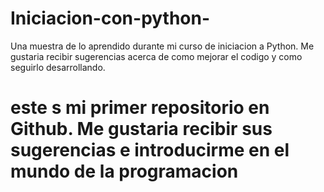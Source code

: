 # Iniciacion-con-python-
Una muestra de lo aprendido durante mi curso de iniciacion a Python. Me gustaria recibir sugerencias acerca de como mejorar el codigo y como seguirlo desarrollando.
# este s mi primer repositorio en Github. Me gustaria recibir sus sugerencias e introducirme en el mundo de la programacion
